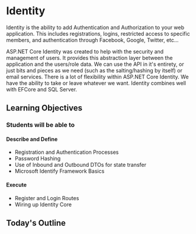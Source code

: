 # Identity

Identity is the ability to add Authentication and Authorization to your web application. This includes registrations, logins, restricted access to specific members, and authentication through Facebook, Google, Twitter, etc...

ASP.NET Core Identity was created to help with the security and management of users. It provides this abstraction layer between the application and the users/role data. We can use the API in it's entirety, or just bits and pieces as we need (such as the salting/hashing by itself) or email services. There is a lot of flexibility within ASP.NET Core Identity. We have the ability to take or leave whatever we want. Identity combines well with EFCore and SQL Server.

## Learning Objectives

### Students will be able to

#### Describe and Define

- Registration and Authentication Processes
- Password Hashing
- Use of Inbound and Outbound DTOs for state transfer
- Microsoft Identify Framework Basics

#### Execute

- Register and Login Routes
- Wiring up Identity Core

## Today's Outline

<!-- To Be Completed By Instructor -->
